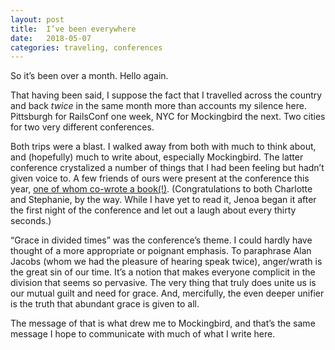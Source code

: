 ```yaml
---
layout: post
title:  I’ve been everywhere
date:   2018-05-07
categories: traveling, conferences
---
```

So it’s been over a month. Hello again.

That having been said, I suppose the fact that I travelled across the country and back *twice* in the same month more than accounts my silence here. Pittsburgh for RailsConf one week, NYC for Mockingbird the next. Two cities for two very different conferences.

Both trips were a blast. I walked away from both with much to think about, and (hopefully) much to write about, especially Mockingbird. The latter conference crystalized a number of things that I had been feeling but hadn’t given voice to. A few friends of ours were present at the conference this year, [one of whom co-wrote a book(!)](http://mbird.com/2018/05/message-in-a-bottle-an-excerpt-from-unmapped-washes-ashore/).  (Congratulations to both Charlotte and Stephanie, by the way. While I have yet to read it, Jenoa began it after the first night of the conference and let out a laugh about every thirty seconds.)

“Grace in divided times” was the conference’s theme. I could hardly have thought of a more appropriate or poignant emphasis. To paraphrase Alan Jacobs (whom we had the pleasure of hearing speak twice), anger/wrath is the great sin of our time. It’s a notion that makes everyone complicit in the division that seems so pervasive. The very thing that truly does unite us is our mutual guilt and need for grace. And, mercifully, the even deeper unifier is the truth that abundant grace is given to all.

The message of that is what drew me to Mockingbird, and that’s the same message I hope to communicate with much of what I write here.

